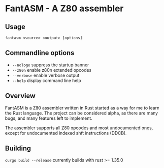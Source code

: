 # FantASM - A Z80 assembler

## Usage

`fantasm <source> <output> [options]`

## Commandline options

* `--nologo` suppress the startup banner
* `--z80n` enable z80n extended opcodes
* `--verbose` enable verbose output
* `--help` display command line help

## Overview

FantASM is a Z80 assembler written in Rust started as a way for me to learn the Rust language. The project can be considered alpha, as there are many bugs, and many features left to implement.

The assembler supports all Z80 opcodes and most undocumented ones, except for undocumented indexed shft instructions (DDCB).

## Building

`curgo build --release` currently builds with rust >= 1.35.0
